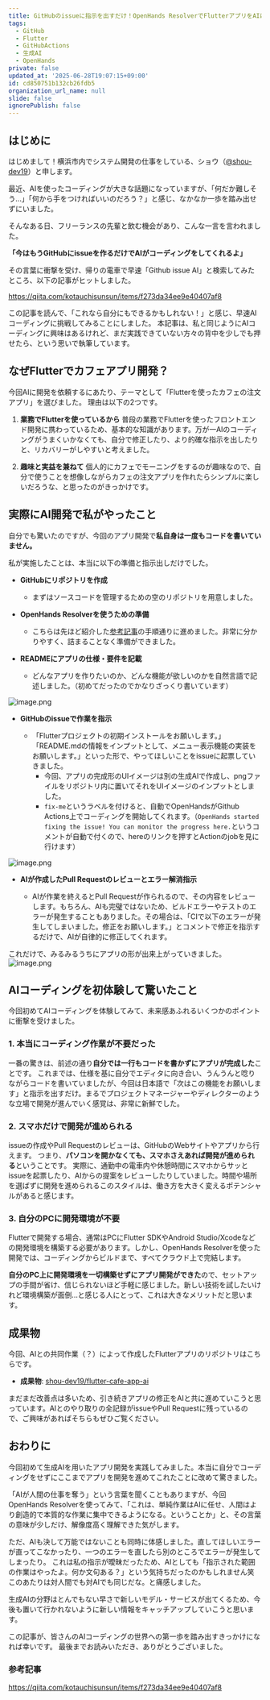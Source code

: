 ```yaml
---
title: GitHubのissueに指示を出すだけ！OpenHands ResolverでFlutterアプリをAIに作らせてみた
tags:
  - GitHub
  - Flutter
  - GitHubActions
  - 生成AI
  - OpenHands
private: false
updated_at: '2025-06-28T19:07:15+09:00'
id: cd850751b132cb26fdb5
organization_url_name: null
slide: false
ignorePublish: false
---
```

## はじめに

はじめまして！横浜市内でシステム開発の仕事をしている、ショウ（[@shou-dev19](https://github.com/shou-dev19)）と申します。

最近、AIを使ったコーディングが大きな話題になっていますが、「何だか難しそう…」「何から手をつければいいのだろう？」と感じ、なかなか一歩を踏み出せずにいました。

そんなある日、フリーランスの先輩と飲む機会があり、こんな一言を言われました。

**「今はもうGitHubにissueを作るだけでAIがコーディングをしてくれるよ」**

その言葉に衝撃を受け、帰りの電車で早速「Github issue AI」と検索してみたところ、以下の記事がヒットしました。

https://qiita.com/kotauchisunsun/items/f273da34ee9e40407af8

この記事を読んで、「これなら自分にもできるかもしれない！」と感じ、早速AIコーディングに挑戦してみることにしました。
本記事は、私と同じようにAIコーディングに興味はあるけれど、まだ実践できていない方々の背中を少しでも押せたら、という思いで執筆しています。

## なぜFlutterでカフェアプリ開発？

今回AIに開発を依頼するにあたり、テーマとして「Flutterを使ったカフェの注文アプリ」を選びました。
理由は以下の2つです。

1. **業務でFlutterを使っているから**
   普段の業務でFlutterを使ったフロントエンド開発に携わっているため、基本的な知識があります。万が一AIのコーディングがうまくいかなくても、自分で修正したり、より的確な指示を出したりと、リカバリーがしやすいと考えました。

2. **趣味と実益を兼ねて**
   個人的にカフェでモーニングをするのが趣味なので、自分で使うことを想像しながらカフェの注文アプリを作れたらシンプルに楽しいだろうな、と思ったのがきっかけです。

## 実際にAI開発で私がやったこと

自分でも驚いたのですが、今回のアプリ開発で**私自身は一度もコードを書いていません。**

私が実施したことは、本当に以下の準備と指示出しだけでした。

* **GitHubにリポジトリを作成**

  * まずはソースコードを管理するための空のリポジトリを用意しました。

* **OpenHands Resolverを使うための準備**

  * こちらは先ほど紹介した[参考記事](https://qiita.com/kotauchisunsun/items/f273da34ee9e40407af8)の手順通りに進めました。非常に分かりやすく、詰まることなく準備ができました。

* **READMEにアプリの仕様・要件を記載**

  * どんなアプリを作りたいのか、どんな機能が欲しいのかを自然言語で記述しました。（初めてだったのでかなりざっくり書いています）

![image.png](https://qiita-image-store.s3.ap-northeast-1.amazonaws.com/0/4123341/5ada6608-295d-46b4-a5a5-8026ecf438c2.png)

* **GitHubのissueで作業を指示**

  * 「Flutterプロジェクトの初期インストールをお願いします。」「README.mdの情報をインプットとして、メニュー表示機能の実装をお願いします。」といった形で、やってほしいことをissueに起票していきました。
      * 今回、アプリの完成形のUIイメージは別の生成AIで作成し、pngファイルをリポジトリ内に置いてそれをUIイメージのインプットとしました。
      * `fix-me`というラベルを付けると、自動でOpenHandsがGithub Actions上でコーディングを開始してくれます。（`OpenHands started fixing the issue! You can monitor the progress here.`というコメントが自動で付くので、hereのリンクを押すとActionのjobを見に行けます）

![image.png](https://qiita-image-store.s3.ap-northeast-1.amazonaws.com/0/4123341/4658265e-208d-4f0e-9316-1ffad9812339.png)

* **AIが作成したPull Requestのレビューとエラー解消指示**

  * AIが作業を終えるとPull Requestが作られるので、その内容をレビューします。もちろん、AIも完璧ではないため、ビルドエラーやテストのエラーが発生することもありました。その場合は、「CIで以下のエラーが発生してしまいました。修正をお願いします。」とコメントで修正を指示するだけで、AIが自律的に修正してくれます。

これだけで、みるみるうちにアプリの形が出来上がっていきました。
![image.png](https://qiita-image-store.s3.ap-northeast-1.amazonaws.com/0/4123341/2d0a5114-934a-4188-a74a-a4a5aa08b4c5.png)

## AIコーディングを初体験して驚いたこと

今回初めてAIコーディングを体験してみて、未来感あふれるいくつかのポイントに衝撃を受けました。

### 1. 本当にコーディング作業が不要だった

一番の驚きは、前述の通り**自分では一行もコードを書かずにアプリが完成した**ことです。
これまでは、仕様を基に自分でエディタに向き合い、うんうんと唸りながらコードを書いていましたが、今回は日本語で「次はこの機能をお願いします」と指示を出すだけ。まるでプロジェクトマネージャーやディレクターのような立場で開発が進んでいく感覚は、非常に新鮮でした。

### 2. スマホだけで開発が進められる

issueの作成やPull Requestのレビューは、GitHubのWebサイトやアプリから行えます。
つまり、**パソコンを開かなくても、スマホさえあれば開発が進められる**ということです。
実際に、通勤中の電車内や休憩時間にスマホからサッとissueを起票したり、AIからの提案をレビューしたりしていました。時間や場所を選ばずに開発を進められるこのスタイルは、働き方を大きく変えるポテンシャルがあると感じます。

### 3. 自分のPCに開発環境が不要

Flutterで開発する場合、通常はPCにFlutter SDKやAndroid Studio/Xcodeなどの開発環境を構築する必要があります。しかし、OpenHands Resolverを使った開発では、コーディングからビルドまで、すべてクラウド上で完結します。

**自分のPC上に開発環境を一切構築せずにアプリ開発ができた**ので、セットアップの手間が省け、信じられないほど手軽に感じました。新しい技術を試したいけれど環境構築が面倒…と感じる人にとって、これは大きなメリットだと思います。

## 成果物

今回、AIとの共同作業（？）によって作成したFlutterアプリのリポジトリはこちらです。

* **成果物**: [shou-dev19/flutter-cafe-app-ai](https://github.com/shou-dev19/flutter-cafe-app-ai)

まだまだ改善点は多いため、引き続きアプリの修正をAIと共に進めていこうと思っています。AIとのやり取りの全記録がissueやPull Requestに残っているので、ご興味があればそちらもぜひご覧ください。

## おわりに

今回初めて生成AIを用いたアプリ開発を実践してみました。本当に自分でコーディングをせずにここまでアプリを開発を進めてこれたことに改めて驚きました。

「AIが人間の仕事を奪う」という言葉を聞くこともありますが、今回OpenHands Resolverを使ってみて、「これは、単純作業はAIに任せ、人間はより創造的で本質的な作業に集中できるようになる。ということか」と、その言葉の意味が少しだけ、解像度高く理解できた気がします。

ただ、AIも決して万能ではないことも同時に体感しました。直してほしいエラーが直ってこなかったり、一つのエラーを直したら別のところでエラーが発生してしまったり。
これは私の指示が曖昧だったため、AIとしても「指示された範囲の作業はやったよ。何か文句ある？」という気持ちだったのかもしれません笑
このあたりは対人間でも対AIでも同じだな。と痛感しました。

生成AIの分野はとんでもない早さで新しいモデル・サービスが出てくるため、今後も置いて行かれないように新しい情報をキャッチアップしていこうと思います。

この記事が、皆さんのAIコーディングの世界への第一歩を踏み出すきっかけになれば幸いです。
最後までお読みいただき、ありがとうございました。

### 参考記事
https://qiita.com/kotauchisunsun/items/f273da34ee9e40407af8
